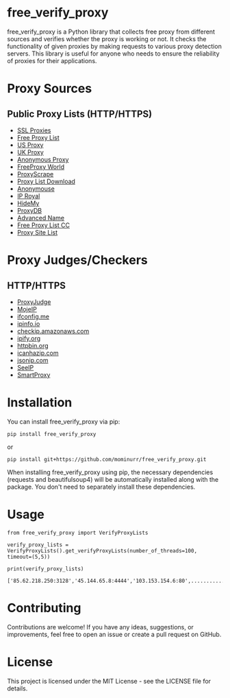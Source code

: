 # free_verify_proxy

free_verify_proxy is a Python library that collects free proxy from different sources and verifies whether the proxy is working or not. It checks the functionality of given proxies by making requests to various proxy detection servers. This library is useful for anyone who needs to ensure the reliability of proxies for their applications.


# Proxy Sources

## Public Proxy Lists (HTTP/HTTPS)

- [SSL Proxies](https://www.sslproxies.org/)
- [Free Proxy List](https://free-proxy-list.net)
- [US Proxy](https://www.us-proxy.org/)
- [UK Proxy](https://free-proxy-list.net/uk-proxy.html)
- [Anonymous Proxy](https://free-proxy-list.net/anonymous-proxy.html)
- [FreeProxy World](https://www.freeproxy.world)
- [ProxyScrape](https://proxyscrape.com/free-proxy-list)
- [Proxy List Download](https://www.proxy-list.download/)
- [Anonymouse](https://anonymouse.cz/proxy-list/)
- [IP Royal](https://iproyal.com/free-proxy-list)
- [HideMy](https://hidemy.io/en/proxy-list/)
- [ProxyDB](https://proxydb.net/list)
- [Advanced Name](https://advanced.name/freeproxy?type=http)
- [Free Proxy List CC](https://freeproxylist.cc/servers)
- [Proxy Site List](https://proxysitelist.net/)



# Proxy Judges/Checkers

## HTTP/HTTPS

- [ProxyJudge](http://proxyjudge.us/)
- [MojeIP](http://mojeip.net.pl/asdfa/azenv.php)
- [ifconfig.me](https://ifconfig.me/ip)
- [ipinfo.io](https://ipinfo.io/ip)
- [checkip.amazonaws.com](https://checkip.amazonaws.com)
- [ipify.org](https://api.ipify.org/)
- [httpbin.org](https://httpbin.org/ip)
- [icanhazip.com](https://www.icanhazip.com/)
- [jsonip.com](https://jsonip.com/)
- [SeeIP](https://api.seeip.org/jsonip)
- [SmartProxy](https://ip.smartproxy.com/json)



# Installation

You can install free_verify_proxy via pip:

```
pip install free_verify_proxy
```

or

```
pip install git+https://github.com/mominurr/free_verify_proxy.git
```

When installing free_verify_proxy using pip, the necessary dependencies (requests and beautifulsoup4) will be automatically installed along with the package. You don't need to separately install these dependencies.


# Usage

```
from free_verify_proxy import VerifyProxyLists

verify_proxy_lists = VerifyProxyLists().get_verifyProxyLists(number_of_threads=100, timeout=(5,5))

print(verify_proxy_lists)

['85.62.218.250:3128','45.144.65.8:4444','103.153.154.6:80',.........................,'38.156.233.78:999']

```

# Contributing

Contributions are welcome! If you have any ideas, suggestions, or improvements, feel free to open an issue or create a pull request on GitHub.

# License

This project is licensed under the MIT License - see the LICENSE file for details.